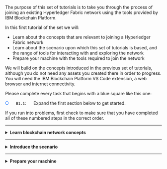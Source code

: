 The purpose of this set of tutorials is to take you through the process of joining an existing Hyperledger Fabric network using the tools provided by IBM Blockchain Platform.

In this first tutorial of the set we will:
* Learn about the concepts that are relevant to joining a Hyperledger Fabric network
* Learn about the scenario upon which this set of tutorials is based, and the range of tools for interacting with and exploring the network
* Prepare your machine with the tools required to join the network

We will build on the concepts introduced in the previous set of tutorials, although you do not need any assets you created there in order to progress. You will need the IBM Blockchain Platform VS Code extension, a web browser and internet connectivity.

Please complete every task that begins with a blue square like this one:

<img src="./images/bullet.png"/> &nbsp;&nbsp;&nbsp;&nbsp; `B1.1`: &nbsp;&nbsp;&nbsp;&nbsp; Expand the first section below to get started.

If you run into problems, first check to make sure that you have completed all of these numbered steps in the correct order.

---
<details>
<summary><b>Learn blockchain network concepts</b></summary>

Blockchain gives us the ability to share transaction data with members of a business network, and to provably ensure that the data is not tampered with. 

Building a production blockchain network from scratch is a relatively infrequent occurrence. Given that each blockchain instance includes multiple participants, it stands to reason that joining a blockchain will be a more common task than creating a new one.

In order to understand the joining process, let's first consider what we mean by a *blockchain network*.

<br><h3 align='left'>Consortia</h3>

A blockchain use-case forms when a group of organizations can gain mutual benefit by sharing transaction data. Benefits might include lower costs through more efficient processes, increased revenue from new markets, or something else. Benefits might vary for each participant.

We think of this group of organizations as being a *consortium*. Consortia are often used to describe members of a single industry (such as a lobby group), but can also span multiple industries and geographies. Consider a consortium to track car ownership: this might include manufacturers, dealers and service organizations from all over the world. It might also include regulators, police, insurers and other interested parties.

Importantly, each member of the consortium needs an *incentive* to join a blockchain network - whether that's a business benefit, financial reward or regulatory pressure.

<br><h3 align='left'>Network roles and responsibilities</h3>

When it comes to building and operating a blockchain network, different consortium members will have different roles and responsibilities. Some might build blockchain assets, some might run peers, some might assert transaction order, and so on.

Some members of the consortium might interact with the network solely as a client, and delegate operational responsibilities onto a trusted third party. As you might expect, this is one of the simplest approaches for joining a blockchain network.

In our car example, think of a small repair business; they might be part of the business consortium and have an incentive to join a car ownership blockchain, but they might not have the IT budget to maintain a Hyperledger Fabric infrastructure, either locally or on the cloud.

This is the scenario we will follow in this 'B' set of tutorials.

We will adopt the role of a car network consortium member who is joining a blockchain network as a client, and will be able to submit transactions using an identity assigned by the network. We will not own any infrastructure ourselves; instead we will delegate the responsibility for running a peer and maintaining the ledger onto a trusted organization, which interacts with other members of the network on our behalf.

Let's look at the scenario in more detail.

&nbsp;

<img src="./images/bullet.png"/> &nbsp;&nbsp;&nbsp;&nbsp; `B1.2`: &nbsp;&nbsp;&nbsp;&nbsp; Expand the next section to continue.

</details>

---

<details>
<summary><b>Introduce the scenario</b></summary>

The network we are going to connect to is called *DriveNet*, which is a simple Hyperledger Fabric blockchain that uses the ledger to store the make, model, color and ownership information of a set of cars. It is based on the Hyperledger Fabric <a href="https://github.com/hyperledger/fabric-samples/tree/master/fabcar">fabcar</a> sample.

DriveNet is built and managed using IBM Blockchain Platform. The network is freely available for us to connect to, but please bear the following in mind:


   > <br>
   > <b>Important information about DriveNet</b>
   > <br>
   > <br>
   > <i>DriveNet is unsuitable for long-term or production use</i>
   > <br>The DriveNet network is regularly wiped and rebuilt. If you find yourself unable to connect after an absence, you might need to re-register with the network and recreate any assets you were working with. Data cannot be recovered once the network has been wiped, and it's not possible to transfer data between network instances.
   > <br>
   > <br>
   > <i>Please be considerate on the DriveNet network</i>
   > <br>DriveNet is shared with other users. As you submit transactions, take care to not do things that will inconvenience others on the network, and remember that transaction data you enter will be visible to other users. You take responsibility for the data you submit.
   > <br>
   > <br>
   > <i>DriveNet is unsupported</i>
   > <br>We make no guarantee with regard to service availability. We'll do our best to keep the network running, but we're unable to accept support tickets for the DriveNet network.
   > <br>&nbsp;
   

The DriveNet network consists of three organizations:

* **Community Org**: This consists of a certificate authority (CA) and a peer (P1) that has an instantiated smart contract (S).
* **IBM Org**: This consists of a certificate authority (CA) and another peer (P2), which has a copy of the same instantiated smart contract (S).
* **DriveNet Ordering Org**: This consists of a certificate authority (CA) and an ordering service (O1-O5) that asserts transaction order. More on this later.

<img src="./images/b1.2.1.png" alt="Topological diagram of the DriveNet network, showing three organizations"></img>

We will use the services of the Community Org. Once we have registered to use it, we will be able to connect to its peer and use it to submit transactions and query the ledger.

  > <br>
   > <b>Community organizations</b><br>
   > A community organization is a common pattern for allowing smaller members of a consortium to make use of a blockchain without the ongoing expense of managing the network infrastructure. The downside of using a community organization is that we are delegating responsibility to it, and thus have to trust the organization to correctly submit our transactions and return our state. Given that blockchain is all about building trust between organizations, choosing whether you delegate responsibility for your transactions is an important decision.
   > <br>&nbsp;


Transactions can also be independently submitted by members of IBM Org, whose peer also maintains a copy of the ledger. Regardless of which organization submits transactions, there is an active policy on the network which states that both the Community Org and IBM Org must agree to (or *endorse*) each transaction before it can be added to the ledger. (We will look at endorsement in more detail as we go through the tutorials.)

An IBM-controlled organization is not mandatory in your own networks, even when using IBM Cloud or IBM Blockchain Platform. It is important to separate the roles of technology provider and active network participant; while DriveNet uses IBM Org to demonstrate multi-party transactions, your own networks are completely free to choose all participants in all roles.


<br><h3 align='left'>The tools</h3>

Here is a diagram that shows how we will interact with the network once we have registered:

<img src="./images/b1.2.2.png" alt="Topological diagram of the DriveNet network, showing user tools"></img>

As you can see, you will interact with the network using three sets of tools:

* **The IBM Blockchain Platform VS Code extension**: As we saw in the previous set of tutorials, this extension is a great way of quickly connecting to a network and submitting transactions.
* **The IBM Blockchain Platform web console**: This gives us an operational view of the network and allows administrators to configure various aspects of it. It is a web application that is served to us using an IBM Blockchain Platform component called the *Console Server*.
* **Client applications**: Business-specific tools that help the end-user, and which ultimately submit and evaluate transactions on the blockchain.

For production Hyperledger Fabric networks, *client applications* are the primary way that users interact with the blockchain.

<img src="./images/bullet.png"/> &nbsp;&nbsp;&nbsp;&nbsp; `B1.3`: &nbsp;&nbsp;&nbsp;&nbsp; Expand the next section to continue.
</details>

---

<details>
<summary><b>Prepare your machine</b></summary>

Before we can begin the process of connecting to DriveNet, we must install a command called 'fabnet' that is a set of tools that will allow us to discover and join Hyperledger Fabric networks that are listed in an online registry.

These tools are not required by all Hyperledger Fabric networks; only those that are referenced in the registry.

We will install the tools using npm in a terminal window. Any terminal window is fine, but we will use the embedded VS Code instance.

<img src="./images/bullet.png"/> &nbsp;&nbsp;&nbsp;&nbsp; `B1.4`: &nbsp;&nbsp;&nbsp;&nbsp;
From the VS Code menu bar click "Terminal" -> "New terminal".

<img src="./images/b1.4.png" alt="Start terminal"></img>

<img src="./images/bullet.png"/> &nbsp;&nbsp;&nbsp;&nbsp; `B1.5`: &nbsp;&nbsp;&nbsp;&nbsp;
In the terminal view that opens, enter the following command:
```
npm install -g fabnet
```

Wait a few seconds while the tools are installed. You will need to be connected to the internet for this command to work.

<img src="./images/b1.5.png" alt="npm install fabnet"></img>

> <br>
   > <b>Authorization errors?</b>
   > <br>
   > By default, some platforms (e.g. MacOS) do not allow the <i>npm -g</i> command to be run by users without administrative authority. If the installer fails with permission errors, you need to enable the root user and then run the command as root.
   > To enable the root user on MacOS, follow <a href="https://support.apple.com/en-us/HT204012">these instructions</a>. Then install the Fabnet client by running <pre>sudo npm install -g fabnet</pre>
   > &nbsp;

Your machine should now be ready to run the tools to discover and register with DriveNet.

<br><h3 align='left'>Summary</h3>

In this tutorial we have looked at the key concepts that underpin blockchain network formation, and introduced the joining scenario that this set of tutorials will be based on. We also looked at the type of user that we will embody as part of these tutorials and the type of onboarding that would make sense for them. We looked at the tools we will use that will make our scenario happen, and prepared your machine for joining.

In the next tutorial we will use the tools you just installed to discover DriveNet and request to join it.
</details>